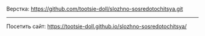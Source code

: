 Верстка: https://github.com/tootsie-doll/slozhno-sosredotochitsya.git

<hr/>

Посетить сайт: https://tootsie-doll.github.io/slozhno-sosredotochitsya/
